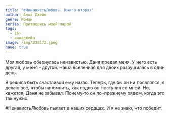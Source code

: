 ```yaml
---
title: "#НенавистьЛюбовь. Книга вторая"
author: Анна Джейн
genre: Роман
series: Притворись моей парой
tags:
  - 16+
  - аннаджейн
image: /img/238172.jpeg
have: true
---
```

Моя любовь обернулась ненавистью. Даня предал меня. У него есть другая, у меня - другой. Наша вселенная для двоих разрушилась в один день.

Я решила быть счастливой ему назло. Теперь, где бы он ни появлялся, я делаю все, чтобы напомнить, как подло он поступил со мной. Но, кажется, Даня не забывал. Почему-то он по-прежнему рядом, когда это так нужно.

\#НенавистьЛюбовь пылает в наших сердцах. И я не знаю, что победит.